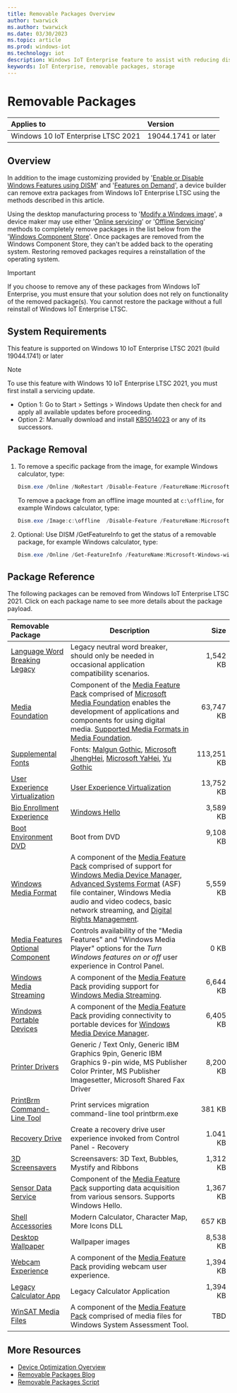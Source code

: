 ```yaml
---
title: Removable Packages Overview
author: twarwick
ms.author: twarwick
ms.date: 03/30/2023
ms.topic: article
ms.prod: windows-iot
ms.technology: iot
description: Windows IoT Enterprise feature to assist with reducing disk footprint
keywords: IoT Enterprise, removable packages, storage
---
```


# Removable Packages

| Applies to                          |  Version            |
|:------------------------------------|:--------------------|
| Windows 10 IoT Enterprise LTSC 2021 | 19044.1741 or later |

## Overview

In addition to the image customizing provided by '[Enable or Disable Windows Features using DISM](/windows-hardware/manufacture/desktop/enable-or-disable-windows-features-using-dism)' and '[Features on Demand](/windows-hardware/manufacture/desktop/features-on-demand-v2--capabilities)', a device builder can remove extra packages from Windows IoT Enterprise LTSC using the methods described in this article.

Using the desktop manufacturing process to '[Modify a Windows image](/windows-hardware/manufacture/desktop/modify-an-image)', a device maker may use either '[Online servicing](/windows-hardware/manufacture/desktop/audit-mode-overview)' or '[Offline Servicing](/windows-hardware/manufacture/desktop/mount-and-modify-a-windows-image-using-dism)' methods to completely remove packages in the list below from the '[Windows Component Store](/windows-hardware/manufacture/desktop/manage-the-component-store)'. Once packages are removed from the Windows Component Store, they can't be added back to the operating system. Restoring removed packages requires a reinstallation of the operating system.

> [!IMPORTANT]
>
>If you choose to remove any of these packages from Windows IoT Enterprise, you must ensure that your  solution does not rely on functionality of the removed package(s). You cannot restore the package without a full reinstall of Windows IoT Enterprise LTSC.

## System Requirements

This feature is supported on Windows 10 IoT Enterprise LTSC 2021 (build 19044.1741) or later

> [!NOTE]
>
> To use this feature with Windows 10 IoT Enterprise LTSC 2021, you must first install a servicing update.  
>
> - Option 1: Go to Start > Settings > Windows Update then check for and apply all available updates before proceeding.
> - Option 2: Manually download and install  [KB5014023](https://support.microsoft.com/topic/june-2-2022-kb5014023-os-builds-19042-1741-19043-1741-and-19044-1741-preview-65ac6a5d-439a-4e88-b431-a5e2d4e2516a) or any of its successors.

## Package Removal

1. To remove a specific package from the image, for example Windows calculator, type:

   ```powershell
   Dism.exe /Online /NoRestart /Disable-Feature /FeatureName:Microsoft-Windows-win32calc /PackageName:@Package
   ````

   To remove a package from an offline image mounted at `c:\offline`, for  example Windows calculator, type:

   ```powershell
   Dism.exe /Image:c:\offline  /Disable-Feature /FeatureName:Microsoft-Windows-win32calc /PackageName:@Package
   ```

1. Optional: Use DISM /GetFeatureInfo to get the status of a removable package, for example Windows calculator, type:

   ```powershell
   Dism.exe /Online /Get-FeatureInfo /FeatureName:Microsoft-Windows-win32calc /PackageName:@Package
   ````

## Package Reference

The following packages can be removed from Windows IoT Enterprise LTSC 2021.  Click on each package name to see more details about the package payload.

| Removable Package  | Description | Size |
|:-------------------|-------------|-----:|
| [Language Word Breaking Legacy](removable-packages/LanguageFeatures-Wordbreaking-Common-legacy.md) | Legacy neutral word breaker, should only be needed in occasional application compatibility scenarios. | 1,542 KB |
| [Media Foundation](removable-packages/Microsoft-Media-Foundation.md)                                     | Component of the [Media Feature Pack](/windows/win32/wmdm/windows-media-device-manager-architecture) comprised of [Microsoft Media Foundation](/windows/win32/medfound/microsoft-media-foundation-sdk) enables the development of applications and components for using digital media. [Supported Media Formats in Media Foundation](/windows/win32/medfound/supported-media-formats-in-media-foundation).   | 63,747 KB |
| [Supplemental Fonts](removable-packages/Microsoft-OneCore-Fonts-DesktopFonts-NonLeanSupplement.md) | Fonts: [Malgun Gothic](/typography/font-list/malgun-gothic), [Microsoft JhengHei](/typography/font-list/microsoft-jhenghei), [Microsoft YaHei](/typography/font-list/microsoft-yahei), [Yu Gothic](/typography/font-list/yu-gothic) | 113,251 KB |
| [User Experience Virtualization](removable-packages/Microsoft-Windows-AppManagement-UEV.md)                   | [User Experience Virtualization](/windows/configuration/ue-v/uev-for-windows) | 13,752 KB |
| [Bio Enrollment Experience](removable-packages/Microsoft-Windows-BioEnrollment-UX.md)                     | [Windows Hello](/windows-hardware/design/device-experiences/windows-hello) | 3,589 KB |
| [Boot Environment DVD](removable-packages/Microsoft-Windows-BootEnvironment-Dvd.md)               | Boot from DVD | 9,108 KB |
| [Windows Media Format](removable-packages/Microsoft-Windows-Media-Format.md)                             | A component of the [Media Feature Pack](/windows/win32/wmdm/windows-media-device-manager-architecture) comprised of support for [Windows Media Device Manager](/windows/win32/wmdm/windows-media-device-manager-architecture),  [Advanced Systems Format](/windows/win32/wmformat/overview-of-the-asf-format) (ASF) file container, Windows Media audio and video codecs, basic network streaming, and [Digital Rights Management](/windows/win32/wmformat/overview-of-windows-media-drm). | 5,559 KB |
| [Media Features Optional Component](removable-packages/Microsoft-Windows-MediaPlayback-OC.md)                     | Controls availability of the "Media Features" and "Windows Media Player" options for the *Turn Windows features on or off* user experience in Control Panel. | 0 KB
| [Windows Media Streaming](removable-packages/Microsoft-Windows-Media-Streaming.md)                       | A component of the [Media Feature Pack](/windows/win32/wmdm/windows-media-device-manager-architecture) providing support for [Windows Media Streaming](/windows/win32/mediastreaming/media-streaming-api-portal). | 6,644 KB |
| [Windows Portable Devices](removable-packages/Microsoft-Windows-Portable-Devices.md)                     | A component of the [Media Feature Pack](/windows/win32/wmdm/windows-media-device-manager-architecture) providing connectivity to portable devices for [Windows Media Device Manager](/windows/win32/wmdm/windows-media-device-manager-architecture). | 6,405 KB |
| [Printer Drivers](removable-packages/Microsoft-Windows-Printer-Drivers.md)                       | Generic / Text Only, Generic IBM Graphics 9pin, Generic IBM Graphics 9-pin wide, MS Publisher Color Printer, MS Publisher Imagesetter, Microsoft Shared Fax Driver | 8,200 KB |
| [PrintBrm Command-Line Tool](removable-packages/Microsoft-Windows-Printing-PremiumTools.md)           | Print services migration command-line tool printbrm.exe | 381 KB |
| [Recovery Drive](removable-packages/Microsoft-Windows-RecoveryDrive.md)                           | Create a recovery drive user experience invoked from Control Panel - Recovery | 1.041 KB |
| [3D Screensavers](removable-packages/Microsoft-Windows-ScreenSavers-3D.md)                    | Screensavers: 3D Text, Bubbles, Mystify and Ribbons | 1,312 KB |
| [Sensor Data Service](removable-packages/Microsoft-Windows-SensorDataService.md)                | Component of the [Media Feature Pack](/windows/win32/wmdm/windows-media-device-manager-architecture) supporting data acquisition from  various sensors.  Supports Windows Hello.  | 1,367 KB |
| [Shell Accessories](removable-packages/Microsoft-Windows-ShellOptions.md)                          | Modern Calculator, Character Map, More Icons DLL | 657 KB |
| [Desktop Wallpaper](removable-packages/Microsoft-Windows-Shell-Wallpaper-Common.md)      | Wallpaper images |  8,538 KB |
| [Webcam Experience](removable-packages/Microsoft-Windows-WebcamExperience.md)                  | A component of the [Media Feature Pack](/windows/win32/wmdm/windows-media-device-manager-architecture) providing webcam user experience. | 1,394 KB |
| [Legacy Calculator App](removable-packages/Microsoft-Windows-win32calc.md)                                | Legacy Calculator Application | 1,394 KB |
| [WinSAT Media Files](removable-packages/Microsoft-Windows-WinSATMediaFiles.md)                  | A component of the [Media Feature Pack](/windows/win32/wmdm/windows-media-device-manager-architecture) comprised of media files for Windows System Assessment Tool. | TBD |

## More Resources

- [Device Optimization Overview](Overview.md)
- [Removable Packages Blog](https://aka.ms/RemovablePackagesBlog)
- [Removable Packages Script](https://aka.ms/RemovablePackagesScript)
